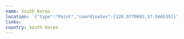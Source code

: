```yaml
---
name: South Korea
location: '{"type":"Point","coordinates":[126.9779692,37.566535]}'
links: 
country: South Korea
---
```


